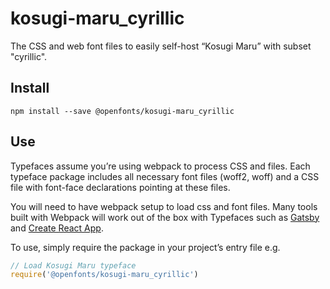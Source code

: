 
# kosugi-maru_cyrillic

The CSS and web font files to easily self-host “Kosugi Maru” with subset "cyrillic".

## Install

`npm install --save @openfonts/kosugi-maru_cyrillic`

## Use

Typefaces assume you’re using webpack to process CSS and files. Each typeface
package includes all necessary font files (woff2, woff) and a CSS file with
font-face declarations pointing at these files.

You will need to have webpack setup to load css and font files. Many tools built
with Webpack will work out of the box with Typefaces such as [Gatsby](https://github.com/gatsbyjs/gatsby)
and [Create React App](https://github.com/facebookincubator/create-react-app).

To use, simply require the package in your project’s entry file e.g.

```javascript
// Load Kosugi Maru typeface
require('@openfonts/kosugi-maru_cyrillic')
```
